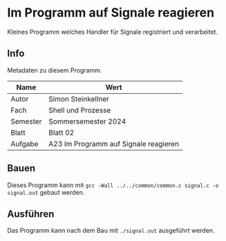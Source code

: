 # Im Programm auf Signale reagieren

Kleines Programm welches Handler für Signale registriert und verarbeitet.

## Info

Metadaten zu diesem Programm.

| Name     | Wert                                  |
|----------|---------------------------------------|
| Autor    | Simon Steinkellner                    |
| Fach     | Shell und Prozesse                    |
| Semester | Sommersemester 2024                   |
| Blatt    | Blatt 02                              |
| Aufgabe  | A23 Im Programm auf Signale reagieren |

## Bauen

Dieses Programm kann mit `gcc -Wall ../../common/common.c signal.c -o signal.out` gebaut werden.

## Ausführen

Das Programm kann nach dem Bau mit `./signal.out` ausgeführt werden.
